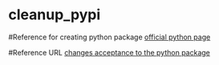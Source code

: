 # cleanup_pypi

#Reference for creating python package
[official python page](https://packaging.python.org/tutorials/packaging-projects/)

#Reference URL
[changes acceptance to the python package](https://docs.github.com/en/actions/automating-builds-and-tests/building-and-testing-nodejs-or-python?langId=py)
